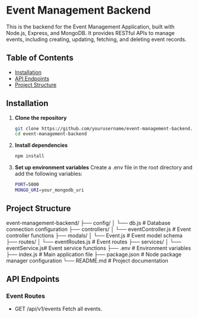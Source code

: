 # Event Management Backend

This is the backend for the Event Management Application, built with Node.js, Express, and MongoDB. It provides RESTful APIs to manage events, including creating, updating, fetching, and deleting event records.

## Table of Contents

- [Installation](#installation)
- [API Endpoints](#api-endpoints)
- [Project Structure](#project-structure)

## Installation

1. **Clone the repository**

   ```bash
   git clone https://github.com/yourusername/event-management-backend.git
   cd event-management-backend
   ```
1. **Install dependencies**

   ```bash
   npm install
   ```
1. **Set up environment variables**
   Create a .env file in the root directory and add the following variables:

   ```bash
   PORT=5000
   MONGO_URI=your_mongodb_uri
   ```

## Project Structure

event-management-backend/
├── config/
│   └── db.js          # Database connection configuration
├── controllers/
│   └── eventController.js  # Event controller functions
├── modals/
│   └── Event.js       # Event model schema
├── routes/
│   └── eventRoutes.js # Event routes
├── services/
│   └── eventService.js# Event service functions
├── .env               # Environment variables
├── index.js           # Main application file
├── package.json       # Node package manager configuration
└── README.md          # Project documentation


## API Endpoints

### Event Routes

- GET /api/v1/events
  Fetch all events.
   

